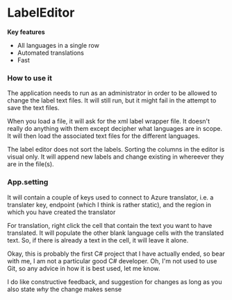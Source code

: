 # LabelEditor
**Key features**
- All languages in a single row
- Automated translations
- Fast

### How to use it
The application needs to run as an administrator in order to be allowed to change the label text files. It will still run, but it might fail in the attempt to save the text files.

When you load a file, it will ask for the xml label wrapper file. It doesn't really do anything with them except decipher what languages are in scope. It will then load the associated text files for the different languages.

The label editor does not sort the labels. Sorting the columns in the editor is visual only. It will append new labels and change existing in whereever they are in the file(s).

### App.setting
It will contain a couple of keys used to connect to Azure translator, i.e. a translater key, endpoint (which I think is rather static), and the region in which you have created the translator

For translation, right click the cell that contain the text you want to have translated. It will populate the other blank language cells with the translated text. So, if there is already a text in the cell, it will leave it alone.

Okay, this is probably the first C# project that I have actually ended, so bear with me, I am not a particular good C# developer. Oh, I'm not used to use Git, so any advice in how it is best used, let me know. 

I do like constructive feedback, and suggestion for changes as long as you also state _why_ the change makes sense
